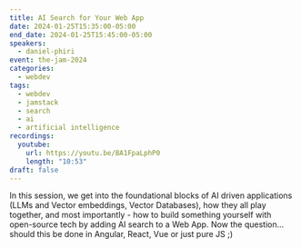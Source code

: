 ```yaml
---
title: AI Search for Your Web App
date: 2024-01-25T15:35:00-05:00
end_date: 2024-01-25T15:45:00-05:00
speakers:
  - daniel-phiri
event: the-jam-2024
categories:
  - webdev
tags:
  - webdev
  - jamstack
  - search
  - ai
  - artificial intelligence
recordings:
  youtube:
    url: https://youtu.be/BA1FpaLphP0
    length: "10:53"
draft: false
---
```


In this session, we get into the foundational blocks of AI driven applications (LLMs and Vector embeddings, Vector Databases), how they all play together, and most importantly - how to build something yourself with open-source tech by adding AI search to a Web App. Now the question... should this be done in Angular, React, Vue or just pure JS ;)
